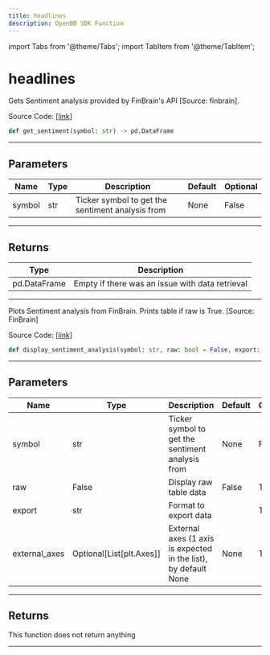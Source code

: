 ```yaml
---
title: headlines
description: OpenBB SDK Function
---
```


import Tabs from '@theme/Tabs';
import TabItem from '@theme/TabItem';

# headlines

<Tabs>
<TabItem value="model" label="Model" default>

Gets Sentiment analysis provided by FinBrain's API [Source: finbrain].

Source Code: [[link](https://github.com/OpenBB-finance/OpenBBTerminal/tree/main/openbb_terminal/common/behavioural_analysis/finbrain_model.py#L15)]

```python
def get_sentiment(symbol: str) -> pd.DataFrame
```
---
## Parameters

| Name | Type | Description | Default | Optional |
| ---- | ---- | ----------- | ------- | -------- |
| symbol | str | Ticker symbol to get the sentiment analysis from | None | False |

---
## Returns

| Type | Description |
| ---- | ----------- |
| pd.DataFrame | Empty if there was an issue with data retrieval |

---


</TabItem>
<TabItem value="view" label="View">

Plots Sentiment analysis from FinBrain. Prints table if raw is True. [Source: FinBrain]

Source Code: [[link](https://github.com/OpenBB-finance/OpenBBTerminal/tree/main/openbb_terminal/common/behavioural_analysis/finbrain_view.py#L36)]

```python
def display_sentiment_analysis(symbol: str, raw: bool = False, export: str = "", external_axes: Optional[List[matplotlib.axes._axes.Axes]] = None) -> None
```
---
## Parameters

| Name | Type | Description | Default | Optional |
| ---- | ---- | ----------- | ------- | -------- |
| symbol | str | Ticker symbol to get the sentiment analysis from | None | False |
| raw | False | Display raw table data | False | True |
| export | str | Format to export data |  | True |
| external_axes | Optional[List[plt.Axes]] | External axes (1 axis is expected in the list), by default None | None | True |

---
## Returns

This function does not return anything

---


</TabItem>
</Tabs>